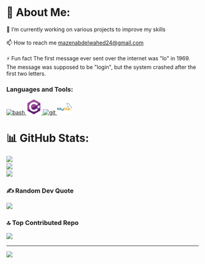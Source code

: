 # 💫 About Me:
🔭 I’m currently working on various projects to improve my skills<br><br>📫 How to reach me mazenabdelwahed24@gmail.com<br><br>⚡ Fun fact The first message ever sent over the internet was "lo" in 1969. The message was supposed to be "login", but the system crashed after the first two letters.


<h3 align="left">Languages and Tools:</h3>
<p align="left"> <a href="https://www.gnu.org/software/bash/" target="_blank" rel="noreferrer"> <img src="https://www.vectorlogo.zone/logos/gnu_bash/gnu_bash-icon.svg" alt="bash" width="40" height="40"/> </a> <a href="https://www.w3schools.com/cs/" target="_blank" rel="noreferrer"> <img src="https://raw.githubusercontent.com/devicons/devicon/master/icons/csharp/csharp-original.svg" alt="csharp" width="40" height="40"/> </a> <a href="https://git-scm.com/" target="_blank" rel="noreferrer"> <img src="https://www.vectorlogo.zone/logos/git-scm/git-scm-icon.svg" alt="git" width="40" height="40"/> </a> <a href="https://www.mysql.com/" target="_blank" rel="noreferrer"> <img src="https://raw.githubusercontent.com/devicons/devicon/master/icons/mysql/mysql-original-wordmark.svg" alt="mysql" width="40" height="40"/> </a> </p>

# 📊 GitHub Stats:
![](https://github-readme-stats.vercel.app/api?username=qwni&theme=nightowl&hide_border=false&include_all_commits=true&count_private=true)<br/>
![](https://github-readme-streak-stats.herokuapp.com/?user=qwni&theme=nightowl&hide_border=false)<br/>
![](https://github-readme-stats.vercel.app/api/top-langs/?username=qwni&theme=nightowl&hide_border=false&include_all_commits=true&count_private=true&layout=compact)

### ✍️ Random Dev Quote
![](https://quotes-github-readme.vercel.app/api?type=horizontal&theme=radical)

### 🔝 Top Contributed Repo
![](https://github-contributor-stats.vercel.app/api?username=qwni&limit=5&theme=dark&combine_all_yearly_contributions=true)

---
[![](https://visitcount.itsvg.in/api?id=qwni&icon=1&color=0)](https://visitcount.itsvg.in)

<!-- Proudly created with GPRM ( https://gprm.itsvg.in ) -->

